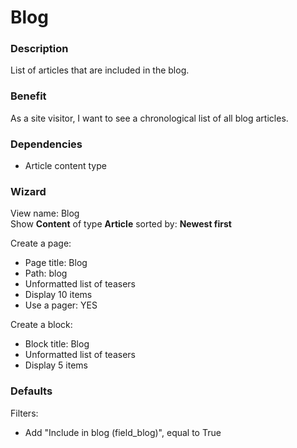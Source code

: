# Blog

### Description
List of articles that are included in the blog.

### Benefit
As a site visitor, I want to see a chronological list of all blog articles.

### Dependencies
* Article content type

### Wizard
View name: Blog  
Show **Content** of type **Article** sorted by: **Newest first**  

Create a page:
- Page title: Blog
- Path: blog
- Unformatted list of teasers
- Display 10 items
- Use a pager: YES

Create a block:
- Block title: Blog
- Unformatted list of teasers
- Display 5 items
    
### Defaults
Filters:
- Add "Include in blog (field_blog)", equal to True

